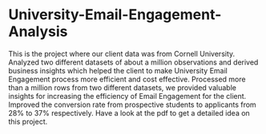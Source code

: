 # University-Email-Engagement-Analysis
This is the project where our client data was from Cornell University. 
Analyzed two different datasets of about a million observations and derived business insights which helped the client to make University Email Engagement process more efficient and cost effective.
Processed more than a million rows from two different datasets, we provided valuable insights for increasing the efficiency of Email Engagement for the client.
Improved the conversion rate from prospective students to applicants from 28% to 37% respectively.
Have a look at the pdf to get a detailed idea on this project.
